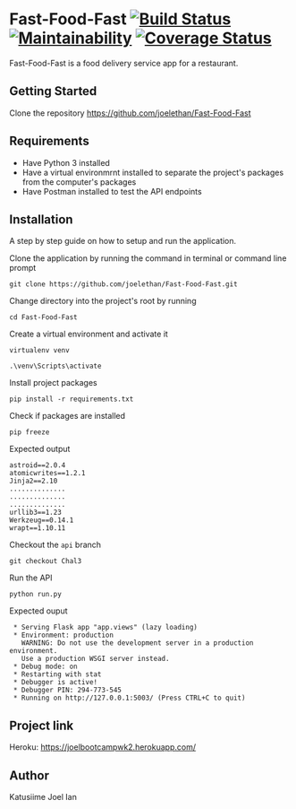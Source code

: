 # Fast-Food-Fast [![Build Status](https://travis-ci.org/joelethan/Fast-Food-Fast.svg?branch=CI-travis)](https://travis-ci.org/joelethan/Fast-Food-Fast) [![Maintainability](https://api.codeclimate.com/v1/badges/0d7befbf06875d2ca626/maintainability)](https://codeclimate.com/github/joelethan/Fast-Food-Fast/maintainability) [![Coverage Status](https://coveralls.io/repos/github/joelethan/Fast-Food-Fast/badge.svg?branch=CI-travis)](https://coveralls.io/github/joelethan/Fast-Food-Fast?branch=CI-travis)
Fast-Food-Fast is a food delivery service app for a restaurant.

## Getting Started

 Clone the repository https://github.com/joelethan/Fast-Food-Fast

## Requirements

- Have Python 3 installed
- Have a virtual environmrnt installed to separate the project's packages from the computer's packages
- Have Postman installed to test the API endpoints

## Installation
A step by step guide on how to setup and run the application. 

 Clone the application by running the command in terminal or command line prompt
```
git clone https://github.com/joelethan/Fast-Food-Fast.git
```
 Change directory into the project's root by running
```
cd Fast-Food-Fast
```

 Create a virtual environment and activate it
```
virtualenv venv
```
```
.\venv\Scripts\activate
```

 Install project packages
```
pip install -r requirements.txt
```

 Check if packages are installed
```
pip freeze
```

Expected output
```
astroid==2.0.4
atomicwrites==1.2.1
Jinja2==2.10
..............
..............
..............
urllib3==1.23
Werkzeug==0.14.1
wrapt==1.10.11
```

 Checkout the `api` branch
```
git checkout Chal3
```

 Run the API
```
python run.py
```

 Expected ouput
```
 * Serving Flask app "app.views" (lazy loading)
 * Environment: production
   WARNING: Do not use the development server in a production environment.
   Use a production WSGI server instead.
 * Debug mode: on
 * Restarting with stat
 * Debugger is active!
 * Debugger PIN: 294-773-545
 * Running on http://127.0.0.1:5003/ (Press CTRL+C to quit)
```

## Project link
Heroku: https://joelbootcampwk2.herokuapp.com/

## Author

Katusiime Joel Ian
